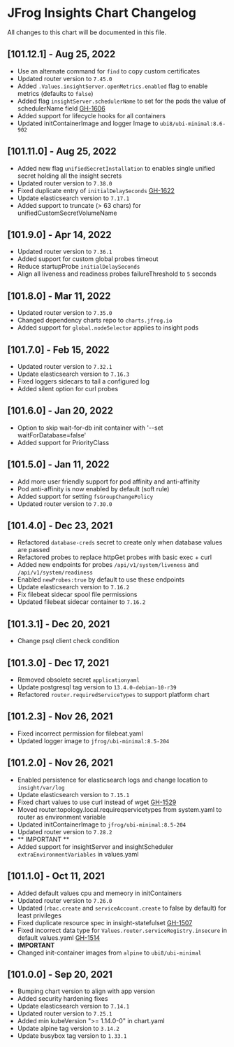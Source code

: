 # JFrog Insights Chart Changelog
All changes to this chart will be documented in this file.

## [101.12.1] - Aug 25, 2022
* Use an alternate command for `find` to copy custom certificates
* Updated router version to `7.45.0`
* Added `.Values.insightServer.openMetrics.enabled` flag to enable metrics (defaults to `false`)
* Added flag `insightServer.schedulerName` to set for the pods the value of schedulerName field [GH-1606](https://github.com/jfrog/charts/issues/1606)
* Added support for lifecycle hooks for all containers
* Updated initContainerImage and logger Image to `ubi8/ubi-minimal:8.6-902`

## [101.11.0] - Aug 25, 2022
* Added new flag `unifiedSecretInstallation` to enables single unified secret holding all the insight secrets
* Updated router version to `7.38.0`
* Fixed duplicate entry of `initialDelaySeconds` [GH-1622](https://github.com/jfrog/charts/issues/1622)
* Update elasticsearch version to `7.17.1`
* Added support to truncate (> 63 chars) for unifiedCustomSecretVolumeName

## [101.9.0] - Apr 14, 2022
* Updated router version to `7.36.1`
* Added support for custom global probes timeout
* Reduce startupProbe `initialDelaySeconds`
* Align all liveness and readiness probes failureThreshold to `5` seconds

## [101.8.0] - Mar 11, 2022
* Updated router version to `7.35.0`
* Changed dependency charts repo to `charts.jfrog.io`
* Added support for `global.nodeSelector` applies to insight pods

## [101.7.0] - Feb 15, 2022
* Updated router version to `7.32.1`
* Update elasticsearch version to `7.16.3`
* Fixed loggers sidecars to tail a configured log
* Added silent option for curl probes

## [101.6.0] - Jan 20, 2022
* Option to skip wait-for-db init container with '--set waitForDatabase=false'
* Added support for PriorityClass

## [101.5.0] - Jan 11, 2022
* Add more user friendly support for pod affinity and anti-affinity
* Pod anti-affinity is now enabled by default (soft rule)
* Added support for setting `fsGroupChangePolicy`
* Updated router version to `7.30.0`

## [101.4.0] - Dec 23, 2021
* Refactored `database-creds` secret to create only when database values are passed
* Refactored probes to replace httpGet probes with basic exec + curl
* Added new endpoints for probes `/api/v1/system/liveness` and `/api/v1/system/readiness`
* Enabled `newProbes:true` by default to use these endpoints
* Update elasticsearch version to `7.16.2`
* Fix filebeat sidecar spool file permissions
* Updated filebeat sidecar container to `7.16.2`

## [101.3.1] - Dec 20, 2021
* Change psql client check condition

## [101.3.0] - Dec 17, 2021
* Removed obsolete secret `applicationyaml`
* Update postgresql tag version to `13.4.0-debian-10-r39`
* Refactored `router.requiredServiceTypes` to support platform chart

## [101.2.3] - Nov 26, 2021
* Fixed incorrect permission for filebeat.yaml
* Updated logger image to `jfrog/ubi-minimal:8.5-204`

## [101.2.0] - Nov 26, 2021
* Enabled persistence for elasticsearch logs and change location to `insight/var/log`
* Update elasticsearch version to `7.15.1`
* Fixed chart values to use curl instead of wget [GH-1529](https://github.com/jfrog/charts/issues/1529)
* Moved router.topology.local.requireqservicetypes from system.yaml to router as environment variable
* Updated initContainerImage to `jfrog/ubi-minimal:8.5-204`
* Updated router version to `7.28.2`
* ** IMPORTANT **
* Added support for insightServer and insightScheduler `extraEnvironmentVariables` in values.yaml

## [101.1.0] - Oct 11, 2021
* Added default values cpu and memeory in initContainers
* Updated router version to `7.26.0`
* Updated (`rbac.create` and `serviceAccount.create` to false by default) for least privileges
* Fixed duplicate resource spec in insight-statefulset [GH-1507](https://github.com/jfrog/charts/issues/1507)
* Fixed incorrect data type for `Values.router.serviceRegistry.insecure` in default values.yaml [GH-1514](https://github.com/jfrog/charts/pull/1514/files)
* **IMPORTANT**
* Changed init-container images from `alpine` to `ubi8/ubi-minimal`

## [101.0.0] - Sep 20, 2021
* Bumping chart version to align with app version
* Added security hardening fixes
* Update elasticsearch version to `7.14.1`
* Updated router version to `7.25.1`
* Added min kubeVersion ">= 1.14.0-0" in chart.yaml
* Update alpine tag version to `3.14.2`
* Update busybox tag version to `1.33.1`